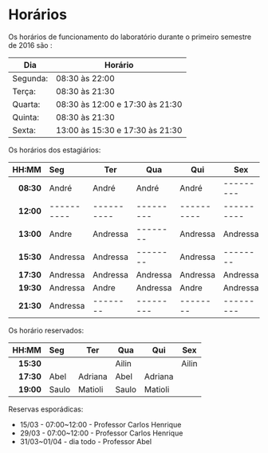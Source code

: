 # Horários

Os horários de funcionamento do laboratório durante o primeiro semestre de 2016
são  :

Dia      | Horário
-------- | -------
Segunda: | 08:30 às 22:00
Terça:   | 08:30 às 21:30
Quarta:  | 08:30 às 12:00 e 17:30 às 21:30
Quinta:  | 08:30 às 21:30
Sexta:   | 13:00 às 15:30 e 17:30 às 21:30

Os horários dos estagiários:


HH:MM | Seg | Ter | Qua | Qui | Sex
--: | :--- | --- | --- | --- | ---
**08:30** | André    | André    | André    | André    | ---------
**12:00** |----------|----------|--------- |----------|----------
**13:00** | Andre    | Andressa | -------- | Andressa | Andressa
**15:30** | Andressa | Andressa | -------- | Andressa | --------
**17:30** | Andressa | Andressa | Andressa | Andressa | Andressa
**19:30** | Andressa | Andre    | Andressa | Andre    | Andressa
**21:30** | Andressa | -------- | ---------| -------- |---------



Os horário reservados:


 HH:MM | Seg | Ter | Qua | Qui | Sex
 --: | :--- | --- | --- | --- | ---
 **15:30** |     |     | Ailin    |    | Ailin
 **17:30** | Abel | Adriana | Abel |Adriana|
 **19:00** | Saulo  | Matioli | Saulo | Matioli |


Reservas esporádicas:
 - 15/03 - 07:00~12:00 - Professor Carlos Henrique
 - 29/03 - 07:00~12:00 - Professor Carlos Henrique
 - 31/03~01/04 - dia todo - Professor Abel
